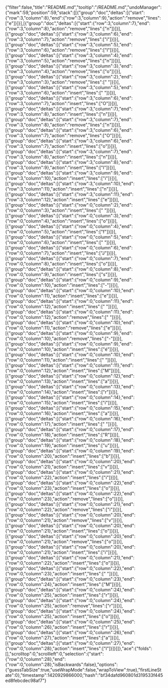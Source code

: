 {"filter":false,"title":"README.md","tooltip":"/README.md","undoManager":{"mark":59,"position":59,"stack":[[{"group":"doc","deltas":[{"start":{"row":3,"column":8},"end":{"row":3,"column":9},"action":"remove","lines":["e"]}]}],[{"group":"doc","deltas":[{"start":{"row":3,"column":7},"end":{"row":3,"column":8},"action":"remove","lines":["n"]}]}],[{"group":"doc","deltas":[{"start":{"row":3,"column":6},"end":{"row":3,"column":7},"action":"remove","lines":["i"]}]}],[{"group":"doc","deltas":[{"start":{"row":3,"column":5},"end":{"row":3,"column":6},"action":"remove","lines":["l"]}]}],[{"group":"doc","deltas":[{"start":{"row":3,"column":4},"end":{"row":3,"column":5},"action":"remove","lines":["n"]}]}],[{"group":"doc","deltas":[{"start":{"row":3,"column":3},"end":{"row":3,"column":4},"action":"remove","lines":["o"]}]}],[{"group":"doc","deltas":[{"start":{"row":3,"column":2},"end":{"row":3,"column":3},"action":"remove","lines":[" "]}]}],[{"group":"doc","deltas":[{"start":{"row":3,"column":5},"end":{"row":3,"column":6},"action":"insert","lines":[" "]}]}],[{"group":"doc","deltas":[{"start":{"row":3,"column":6},"end":{"row":3,"column":7},"action":"insert","lines":["O"]}]}],[{"group":"doc","deltas":[{"start":{"row":3,"column":7},"end":{"row":3,"column":8},"action":"insert","lines":["n"]}]}],[{"group":"doc","deltas":[{"start":{"row":3,"column":7},"end":{"row":3,"column":8},"action":"remove","lines":["n"]}]}],[{"group":"doc","deltas":[{"start":{"row":3,"column":6},"end":{"row":3,"column":7},"action":"remove","lines":["O"]}]}],[{"group":"doc","deltas":[{"start":{"row":3,"column":6},"end":{"row":3,"column":7},"action":"insert","lines":["o"]}]}],[{"group":"doc","deltas":[{"start":{"row":3,"column":7},"end":{"row":3,"column":8},"action":"insert","lines":["n"]}]}],[{"group":"doc","deltas":[{"start":{"row":3,"column":8},"end":{"row":3,"column":9},"action":"insert","lines":["l"]}]}],[{"group":"doc","deltas":[{"start":{"row":3,"column":9},"end":{"row":3,"column":10},"action":"insert","lines":["i"]}]}],[{"group":"doc","deltas":[{"start":{"row":3,"column":10},"end":{"row":3,"column":11},"action":"insert","lines":["n"]}]}],[{"group":"doc","deltas":[{"start":{"row":3,"column":11},"end":{"row":3,"column":12},"action":"insert","lines":["e"]}]}],[{"group":"doc","deltas":[{"start":{"row":0,"column":2},"end":{"row":0,"column":3},"action":"insert","lines":[" "]}]}],[{"group":"doc","deltas":[{"start":{"row":0,"column":3},"end":{"row":0,"column":4},"action":"insert","lines":["o"]}]}],[{"group":"doc","deltas":[{"start":{"row":0,"column":4},"end":{"row":0,"column":5},"action":"insert","lines":["f"]}]}],[{"group":"doc","deltas":[{"start":{"row":0,"column":5},"end":{"row":0,"column":6},"action":"insert","lines":[" "]}]}],[{"group":"doc","deltas":[{"start":{"row":0,"column":6},"end":{"row":0,"column":7},"action":"insert","lines":["J"]}]}],[{"group":"doc","deltas":[{"start":{"row":0,"column":7},"end":{"row":0,"column":8},"action":"insert","lines":["o"]}]}],[{"group":"doc","deltas":[{"start":{"row":0,"column":8},"end":{"row":0,"column":9},"action":"insert","lines":["s"]}]}],[{"group":"doc","deltas":[{"start":{"row":0,"column":9},"end":{"row":0,"column":10},"action":"insert","lines":["-"]}]}],[{"group":"doc","deltas":[{"start":{"row":0,"column":10},"end":{"row":0,"column":11},"action":"insert","lines":["e"]}]}],[{"group":"doc","deltas":[{"start":{"row":0,"column":11},"end":{"row":0,"column":12},"action":"insert","lines":[" "]}]}],[{"group":"doc","deltas":[{"start":{"row":0,"column":11},"end":{"row":0,"column":12},"action":"remove","lines":[" "]}]}],[{"group":"doc","deltas":[{"start":{"row":0,"column":10},"end":{"row":0,"column":11},"action":"remove","lines":["e"]}]}],[{"group":"doc","deltas":[{"start":{"row":0,"column":9},"end":{"row":0,"column":10},"action":"remove","lines":["-"]}]}],[{"group":"doc","deltas":[{"start":{"row":0,"column":9},"end":{"row":0,"column":10},"action":"insert","lines":["é"]}]}],[{"group":"doc","deltas":[{"start":{"row":0,"column":10},"end":{"row":0,"column":11},"action":"insert","lines":[" "]}]}],[{"group":"doc","deltas":[{"start":{"row":0,"column":11},"end":{"row":0,"column":12},"action":"insert","lines":["M"]}]}],[{"group":"doc","deltas":[{"start":{"row":0,"column":12},"end":{"row":0,"column":13},"action":"insert","lines":["a"]}]}],[{"group":"doc","deltas":[{"start":{"row":0,"column":13},"end":{"row":0,"column":14},"action":"insert","lines":["r"]}]}],[{"group":"doc","deltas":[{"start":{"row":0,"column":14},"end":{"row":0,"column":15},"action":"insert","lines":["í"]}]}],[{"group":"doc","deltas":[{"start":{"row":0,"column":15},"end":{"row":0,"column":16},"action":"insert","lines":["a"]}]}],[{"group":"doc","deltas":[{"start":{"row":0,"column":16},"end":{"row":0,"column":17},"action":"insert","lines":[" "]}]}],[{"group":"doc","deltas":[{"start":{"row":0,"column":17},"end":{"row":0,"column":18},"action":"insert","lines":["R"]}]}],[{"group":"doc","deltas":[{"start":{"row":0,"column":18},"end":{"row":0,"column":19},"action":"insert","lines":["u"]}]}],[{"group":"doc","deltas":[{"start":{"row":0,"column":19},"end":{"row":0,"column":20},"action":"insert","lines":["b"]}]}],[{"group":"doc","deltas":[{"start":{"row":0,"column":20},"end":{"row":0,"column":21},"action":"insert","lines":["v"]}]}],[{"group":"doc","deltas":[{"start":{"row":0,"column":21},"end":{"row":0,"column":22},"action":"insert","lines":["i"]}]}],[{"group":"doc","deltas":[{"start":{"row":0,"column":22},"end":{"row":0,"column":23},"action":"insert","lines":["o"]}]}],[{"group":"doc","deltas":[{"start":{"row":0,"column":22},"end":{"row":0,"column":23},"action":"remove","lines":["o"]}]}],[{"group":"doc","deltas":[{"start":{"row":0,"column":21},"end":{"row":0,"column":22},"action":"remove","lines":["i"]}]}],[{"group":"doc","deltas":[{"start":{"row":0,"column":20},"end":{"row":0,"column":21},"action":"remove","lines":["v"]}]}],[{"group":"doc","deltas":[{"start":{"row":0,"column":20},"end":{"row":0,"column":21},"action":"insert","lines":["o"]}]}],[{"group":"doc","deltas":[{"start":{"row":0,"column":20},"end":{"row":0,"column":21},"action":"remove","lines":["o"]}]}],[{"group":"doc","deltas":[{"start":{"row":0,"column":20},"end":{"row":0,"column":21},"action":"insert","lines":["i"]}]}],[{"group":"doc","deltas":[{"start":{"row":0,"column":21},"end":{"row":0,"column":22},"action":"insert","lines":["o"]}]}],[{"group":"doc","deltas":[{"start":{"row":0,"column":22},"end":{"row":0,"column":23},"action":"insert","lines":[" "]}]}],[{"group":"doc","deltas":[{"start":{"row":0,"column":23},"end":{"row":0,"column":24},"action":"insert","lines":["M"]}]}],[{"group":"doc","deltas":[{"start":{"row":0,"column":24},"end":{"row":0,"column":25},"action":"insert","lines":["r"]}]}],[{"group":"doc","deltas":[{"start":{"row":0,"column":24},"end":{"row":0,"column":25},"action":"remove","lines":["r"]}]}],[{"group":"doc","deltas":[{"start":{"row":0,"column":24},"end":{"row":0,"column":25},"action":"insert","lines":["o"]}]}],[{"group":"doc","deltas":[{"start":{"row":0,"column":25},"end":{"row":0,"column":26},"action":"insert","lines":["r"]}]}],[{"group":"doc","deltas":[{"start":{"row":0,"column":26},"end":{"row":0,"column":27},"action":"insert","lines":["a"]}]}],[{"group":"doc","deltas":[{"start":{"row":0,"column":27},"end":{"row":0,"column":28},"action":"insert","lines":["l"]}]}]]},"ace":{"folds":[],"scrolltop":0,"scrollleft":0,"selection":{"start":{"row":0,"column":28},"end":{"row":0,"column":28},"isBackwards":false},"options":{"guessTabSize":true,"useWrapMode":false,"wrapToView":true},"firstLineState":0},"timestamp":1420929866000,"hash":"bf34dafd960801d319533f445ed8febcdec98af7"}